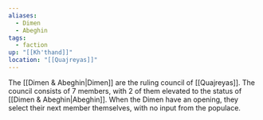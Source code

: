 ```yaml
---
aliases:
  - Dimen
  - Abeghin
tags:
  - faction
up: "[[Kh'thand]]"
location: "[[Quajreyas]]"
---
```

The [[Dimen & Abeghin|Dimen]] are the ruling council of [[Quajreyas]]. The council consists of 7 members, with 2 of them elevated to the status of [[Dimen & Abeghin|Abeghin]]. When the Dimen have an opening, they select their next member themselves, with no input from the populace.  